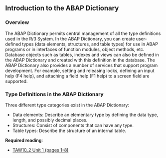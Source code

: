 ## Introduction to the ABAP Dictionary

### Overview
The ABAP Dictionary permits central management of all the type definitions used in the R/3 System.
In the ABAP Dictionary, you can create user-defined types (data elements, structures, and table types) for use in ABAP programs or in interfaces of function modules, object methods, etc. Database objects such as tables, indexes and views can also be defined in the ABAP Dictionary and created with this definition in the database.
The ABAP Dictionary also provides a number of services that support program development. For example, setting and releasing locks, defining an input help (F4 help), and attaching a field help (F1 help) to a screen field are supported.

### Type Definitions in the ABAP Dictionary
Three different type categories exist in the ABAP Dictionary:
- Data elements: Describe an elementary type by defining the data type, length, and possibly decimal places.
- Structures: Consist of components that can have any type.
- Table types: Describe the structure of an internal table.

**Required reading**:
- [TAW10_2 Unit 1 (pages 1-8)](https://msggroup.sharepoint.com/:b:/r/sites/msteams_f974e3/Freigegebene%20Dokumente/General/SAP%20Summer%20School%202023/Training%20materials/TAW/TAW10_2_EN_Col92_FV_Part_NSC.pdf?csf=1&web=1&e=ilJTgd)



